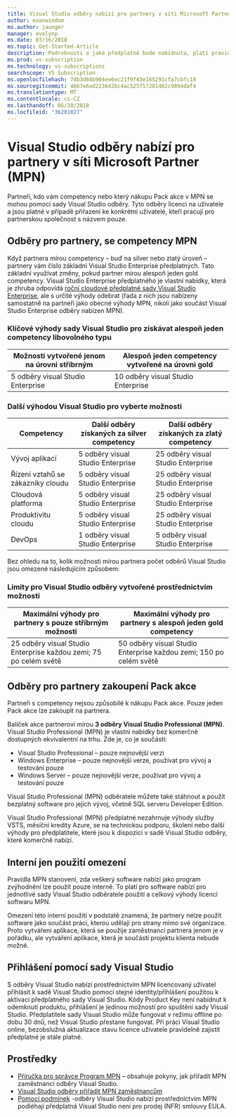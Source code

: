```yaml
---
title: Visual Studio odběry nabízí pro partnery v síti Microsoft Partner (MPN)
author: evanwindom
ms.author: jaunger
manager: evelynp
ms.date: 03/16/2018
ms.topic: Get-Started-Article
description: Podrobnosti o jaké předplatné bude nabídnuta, platí pravidla a kolik odběry jsou nabízena v MPN.
ms.prod: vs-subscription
ms.technology: vs-subscriptions
searchscope: VS Subscription
ms.openlocfilehash: 7db3d68b904ee6ec21f9f43e165291cfa7cbfc10
ms.sourcegitcommit: 4667e6ad223642bc4ac525f57281482c9894daf4
ms.translationtype: MT
ms.contentlocale: cs-CZ
ms.lasthandoff: 06/20/2018
ms.locfileid: "36281027"
---
```

# <a name="visual-studio-subscriptions-offered-to-partners-in-the-microsoft-partner-network-mpn"></a>Visual Studio odběry nabízí pro partnery v síti Microsoft Partner (MPN)
Partneři, kdo vám competency nebo který nákupu Pack akce v MPN se mohou pomocí sady Visual Studio odběry. Tyto odběry licenci na uživatele a jsou platné v případě přiřazení ke konkrétní uživatelé, kteří pracují pro partnerskou společnost s názvem pouze.

## <a name="subscriptions-for-partners-with-an-mpn-competency"></a>Odběry pro partnery, se competency MPN
Když partnera mírou competency – buď na silver nebo zlatý úroveň – partnery vám číslo základní Visual Studio Enterprise předplatných. Tato základní využívat změny, pokud partner mírou alespoň jeden gold competency. Visual Studio Enterprise předplatného je vlastní nabídky, která je zhruba odpovídá [roční cloudové předplatné sady Visual Studio Enterprise](https://visualstudio.microsoft.com/vs/pricing/), ale s určité výhody odebrat (řada z nich jsou nabízeny samostatně na partneři jako obecné výhody MPN, nikoli jako součást Visual Studio Enterprise odběry nabízen MPN).

### <a name="core-visual-studio-benefit-for-earning-at-least-one-competency-of-any-kind"></a>Klíčové výhody sady Visual Studio pro získávat alespoň jeden competency libovolného typu
| Možnosti vytvořené jenom na úrovni stříbrným               | Alespoň jeden competency vytvořené na úrovni gold   |
|------------------------------------------------------------|----------------------------------------------------|
| 5 odběry visual Studio Enterprise                   | 10 odběry visual Studio Enterprise          |

### <a name="additional-visual-studio-benefit-for-select-competencies"></a>Další výhodou Visual Studio pro vyberte možnosti
| Competency                                  | Další odběry získaných za **silver** competency | Další odběry získaných za **zlatý** competency |
|---------------------------------------------|-----------------------------------------------------------|---------------------------------------------------------|
| Vývoj aplikací                     | 5 odběry visual Studio Enterprise                  | 25 odběry visual Studio Enterprise               |
| Řízení vztahů se zákazníky cloudu      | 5 odběry visual Studio Enterprise                  | 25 odběry visual Studio Enterprise               |
| Cloudová platforma                              | 5 odběry visual Studio Enterprise                  | 25 odběry visual Studio Enterprise               |
| Produktivitu cloudu                          | 5 odběry visual Studio Enterprise                  | 25 odběry visual Studio Enterprise               |
| DevOps                                      | 1 odběry visual Studio Enterprise                  | 5 odběry visual Studio Enterprise                |

Bez ohledu na to, kolik možnosti mírou partnera počet odběrů Visual Studio jsou omezené následujícím způsobem:

### <a name="limits-for-visual-studio-subscriptions-earned-through-competencies"></a>Limity pro Visual Studio odběry vytvořené prostřednictvím možnosti
| Maximální výhody pro partnery s pouze stříbrným možnosti                   | Maximální výhody pro partnery s alespoň jeden gold competency               |
|------------------------------------------------------------------------------|------------------------------------------------------------------------------|
| 25 odběry visual Studio Enterprise každou zemi; 75 po celém světě          | 50 odběry visual Studio Enterprise každou zemi; 150 po celém světě         |


## <a name="subscriptions-for-partners-purchasing-the-action-pack"></a>Odběry pro partnery zakoupení Pack akce
Partneři s competency nejsou způsobilé k nákupu Pack akce. Pouze jeden Pack akce lze zakoupit na partnera.

Balíček akce partnerovi mírou **3 odběry Visual Studio Professional (MPN)**. Visual Studio Professional (MPN) je vlastní nabídky bez komerčně dostupných ekvivalentní na trhu. Zde je, co je součástí:
- Visual Studio Professional – pouze nejnovější verzi
- Windows Enterprise – pouze nejnovější verze, používat pro vývoj a testování pouze
- Windows Server – pouze nejnovější verze, používat pro vývoj a testování pouze

Visual Studio Professional (MPN) odběratele můžete také stáhnout a použít bezplatný software pro jejich vývoj, včetně SQL serveru Developer Edition.

Visual Studio Professional (MPN) předplatné nezahrnuje výhody služby VSTS, měsíční kredity Azure, se na technickou podporu, školení nebo další výhody pro předplatitele, které jsou k dispozici v sadě Visual Studio odběry, které komerčně nabízí.

## <a name="internal-use-only-restriction"></a>Interní jen použití omezení
Pravidla MPN stanovení, zda veškerý software nabízí jako program zvýhodnění lze použít pouze interně. To platí pro software nabízí pro jednotlivé sady Visual Studio odběratele použití a celkový výhody licencí softwaru MPN.

Omezení této interní použití v podstatě znamená, že partnery nelze použít software jako součást práci, kterou udělají pro strany mimo své organizace. Proto vytváření aplikace, která se použije zaměstnanci partnera jenom je v pořádku, ale vytváření aplikace, která je součástí projektu klienta nebude možné.

## <a name="sign-in-required-with-visual-studio"></a>Přihlášení pomocí sady Visual Studio
S odběry Visual Studio nabízí prostřednictvím MPN licencovaný uživatel přihlásit k sadě Visual Studio pomocí stejné identity/přihlášení použitou k aktivaci předplatného sady Visual Studio.
Kódy Product Key není nabídnut k odemknutí produktu, přihlášení je jedinou možností pro spuštění sady Visual Studio. Předplatitele sady Visual Studio může fungovat v režimu offline po dobu 30 dnů, než Visual Studio přestane fungovat. Při práci Visual Studio online, bezobslužná aktualizace stavu licence uživatele pravidelně zajistit předplatné je stále platné.

## <a name="resources"></a>Prostředky

- [Příručka pro správce Program MPN](https://assets.microsoft.com/en-us/Program-Administrator-Guide-to-Software-and-Online-Services-Benefits_1.pdf) – obsahuje pokyny, jak přiřadit MPN zaměstnanci odběry Visual Studio.
- [Visual Studio odběry přiřadit MPN zaměstnancům](manage-mpn-subscriptions.md)
- [Pomocí podmínek](http://www.microsoft.com/useterms/) -odběry Visual Studio nabízí prostřednictvím MPN podléhají předplatná Visual Studio není pro prodej (NFR) smlouvy EULA.